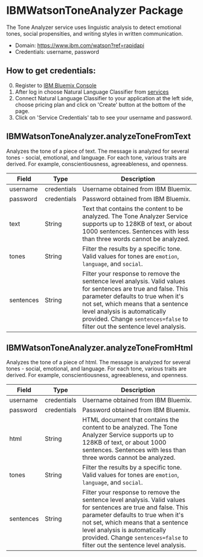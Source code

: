 # IBMWatsonToneAnalyzer Package
The Tone Analyzer service uses linguistic analysis to detect emotional tones, social propensities, and writing styles in written communication.
* Domain: https://www.ibm.com/watson?ref=rapidapi
* Credentials: username, password

## How to get credentials: 
0. Register to [IBM Bluemix Console](https://console.ng.bluemix.net/registration/) 
1. After log in choose Natural Language Classifier from [services](https://console.ng.bluemix.net/catalog/?category=watson)
2. Connect Natural Language Classifier to your application at the left side, choose pricing plan and click on 'Create' button at the bottom of the page.
3. Click on 'Service Credentials' tab to see your username and password.

## IBMWatsonToneAnalyzer.analyzeToneFromText
Analyzes the tone of a piece of text. The message is analyzed for several tones - social, emotional, and language. For each tone, various traits are derived. For example, conscientiousness, agreeableness, and openness.

| Field       | Type       | Description
|-------------|------------|----------
| username    | credentials| Username obtained from IBM Bluemix.
| password    | credentials| Password obtained from IBM Bluemix.
| text        | String     | Text that contains the content to be analyzed. The Tone Analyzer Service supports up to 128KB of text, or about 1000 sentences. Sentences with less than three words cannot be analyzed.
| tones       | String     | Filter the results by a specific tone. Valid values for tones are `emotion`, `language`, and `social`.
| sentences   | String     | Filter your response to remove the sentence level analysis. Valid values for sentences are true and false. This parameter defaults to true when it's not set, which means that a sentence level analysis is automatically provided. Change `sentences=false` to filter out the sentence level analysis.

## IBMWatsonToneAnalyzer.analyzeToneFromHtml
Analyzes the tone of a piece of html. The message is analyzed for several tones - social, emotional, and language. For each tone, various traits are derived. For example, conscientiousness, agreeableness, and openness.

| Field       | Type       | Description
|-------------|------------|----------
| username    | credentials| Username obtained from IBM Bluemix.
| password    | credentials| Password obtained from IBM Bluemix.
| html        | String     | HTML document that contains the content to be analyzed. The Tone Analyzer Service supports up to 128KB of text, or about 1000 sentences. Sentences with less than three words cannot be analyzed.
| tones       | String     | Filter the results by a specific tone. Valid values for tones are `emotion`, `language`, and `social`.
| sentences   | String     | Filter your response to remove the sentence level analysis. Valid values for sentences are true and false. This parameter defaults to true when it's not set, which means that a sentence level analysis is automatically provided. Change `sentences=false` to filter out the sentence level analysis.


